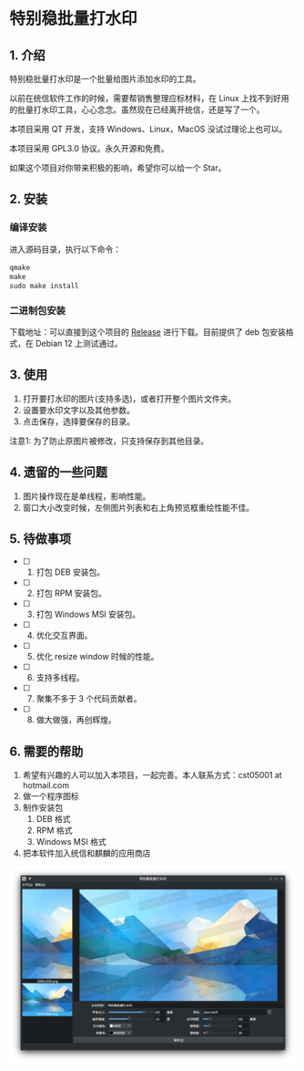 # 特别稳批量打水印

## 1. 介绍

特别稳批量打水印是一个批量给图片添加水印的工具。

以前在统信软件工作的时候，需要帮销售整理应标材料，在 Linux 上找不到好用的批量打水印工具，心心念念。虽然现在已经离开统信，还是写了一个。

本项目采用 QT 开发，支持 Windows、Linux，MacOS 没试过理论上也可以。

本项目采用 GPL3.0 协议。永久开源和免费。

如果这个项目对你带来积极的影响，希望你可以给一个 Star。

## 2. 安装

### 编译安装

进入源码目录，执行以下命令：


```
qmake
make
sudo make install
```

### 二进制包安装

下载地址：可以直接到这个项目的 [Release](https://github.com/cst05001/watermark-tool/releases) 进行下载。目前提供了 deb 包安装格式，在 Debian 12 上测试通过。

## 3. 使用

1. 打开要打水印的图片(支持多选)，或者打开整个图片文件夹。
2. 设置要水印文字以及其他参数。
3. 点击保存，选择要保存的目录。

注意1: 为了防止原图片被修改，只支持保存到其他目录。

## 4. 遗留的一些问题

1. 图片操作现在是单线程，影响性能。
2. 窗口大小改变时候，左侧图片列表和右上角预览框重绘性能不佳。

## 5. 待做事项

- [ ] 1. 打包 DEB 安装包。
- [ ] 2. 打包 RPM 安装包。
- [ ] 3. 打包 Windows MSI 安装包。
- [ ] 4. 优化交互界面。
- [ ] 5. 优化 resize window 时候的性能。
- [ ] 6. 支持多线程。
- [ ] 7. 聚集不多于 3 个代码贡献者。
- [ ] 8. 做大做强，再创辉煌。

## 6. 需要的帮助

1. 希望有兴趣的人可以加入本项目，一起完善。本人联系方式：cst05001 at hotmail.com
2. 做一个程序图标
3. 制作安装包
    1. DEB 格式
    2. RPM 格式
    3. Windows MSI 格式
4. 把本软件加入统信和麒麟的应用商店

![screenshot1.png](screenshot1.png)

